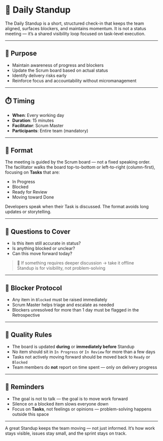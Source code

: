 # 📣 Daily Standup

The Daily Standup is a short, structured check-in that keeps the team aligned, surfaces blockers, and maintains momentum. It is not a status meeting — it’s a shared visibility loop focused on task-level execution.

---

## 🎯 Purpose

- Maintain awareness of progress and blockers
- Update the Scrum board based on actual status
- Identify delivery risks early
- Reinforce focus and accountability without micromanagement

---

## ⏱️ Timing

- **When**: Every working day
- **Duration**: 15 minutes
- **Facilitator**: Scrum Master
- **Participants**: Entire team (mandatory)

---

## 🔁 Format

The meeting is guided by the Scrum board — not a fixed speaking order. The facilitator walks the board top-to-bottom or left-to-right (column-first), focusing on **Tasks** that are:

- In Progress
- Blocked
- Ready for Review
- Moving toward Done

Developers speak when their Task is discussed. The format avoids long updates or storytelling.

---

## 📌 Questions to Cover

- Is this item still accurate in status?
- Is anything blocked or unclear?
- Can this move forward today?

> 🧠 If something requires deeper discussion → take it offline  
> Standup is for visibility, not problem-solving

---

## 🚦 Blocker Protocol

- Any item in `Blocked` must be raised immediately
- Scrum Master helps triage and escalate as needed
- Blockers unresolved for more than 1 day must be flagged in the Retrospective

---

## 🧪 Quality Rules

- The board is updated **during** or **immediately before** Standup
- No item should sit in `In Progress` or `In Review` for more than a few days
- Tasks not actively moving forward should be moved back to `Ready` or `Blocked`
- Team members do **not** report on time spent — only on delivery progress

---

## 🧠 Reminders

- The goal is not to talk — the goal is to move work forward
- Silence on a blocked item slows everyone down
- Focus on **Tasks**, not feelings or opinions — problem-solving happens outside this space

---

A great Standup keeps the team moving — not just informed. It’s how work stays visible, issues stay small, and the sprint stays on track.
